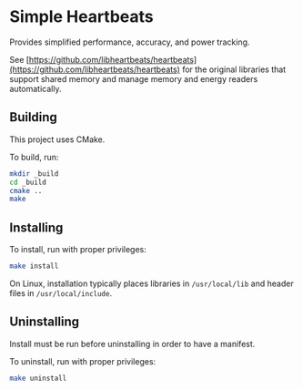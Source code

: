 # Simple Heartbeats

Provides simplified performance, accuracy, and power tracking.

See
[https://github.com/libheartbeats/heartbeats](https://github.com/libheartbeats/heartbeats)
for the original libraries that support shared memory and manage memory and
energy readers automatically.

## Building

This project uses CMake.

To build, run:

``` sh
mkdir _build
cd _build
cmake ..
make
```

## Installing

To install, run with proper privileges:

``` sh
make install
```

On Linux, installation typically places libraries in `/usr/local/lib` and
header files in `/usr/local/include`.

## Uninstalling

Install must be run before uninstalling in order to have a manifest.

To uninstall, run with proper privileges:

``` sh
make uninstall
```
